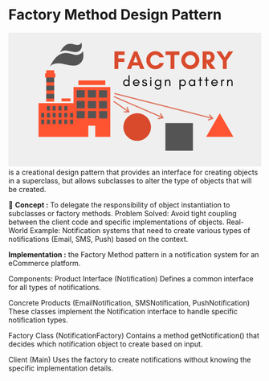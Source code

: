 # **Factory Method Design Pattern**
![img.png](img.png)
is a creational design pattern that provides an interface for creating objects in a superclass, but allows subclasses to alter the type of objects that will be created.

📖 **Concept :**
To delegate the responsibility of object instantiation to subclasses or factory methods.
Problem Solved: Avoid tight coupling between the client code and specific implementations of objects.
Real-World Example: Notification systems that need to create various types of notifications (Email, SMS, Push) based on the context.

**Implementation :** the Factory Method pattern in a notification system for an eCommerce platform.


Components:
Product Interface (Notification)
Defines a common interface for all types of notifications.

Concrete Products (EmailNotification, SMSNotification, PushNotification)
These classes implement the Notification interface to handle specific notification types.

Factory Class (NotificationFactory)
Contains a method getNotification() that decides which notification object to create based on input.

Client (Main)
Uses the factory to create notifications without knowing the specific implementation details.